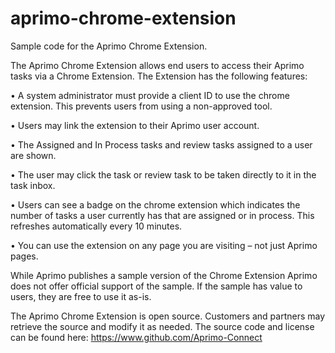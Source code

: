# aprimo-chrome-extension
Sample code for the Aprimo Chrome Extension. 

The Aprimo Chrome Extension allows end users to access their Aprimo tasks via a Chrome Extension.
The Extension has the following features:

•	A system administrator must provide a client ID to use the chrome extension. This prevents users from using a non-approved tool.

•	Users may link the extension to their Aprimo user account.

•	The Assigned and In Process tasks and review tasks assigned to a user are shown.

•	The user may click the task or review task to be taken directly to it in the task inbox.

•	Users can see a badge on the chrome extension which indicates the number of tasks a user currently has that are assigned or in process. This refreshes automatically every 10 minutes.

•	You can use the extension on any page you are visiting – not just Aprimo pages.

While Aprimo publishes a sample version of the Chrome Extension Aprimo does not offer official support of the sample. If the sample has value to users, they are free to use it as-is.

The Aprimo Chrome Extension is open source. Customers and partners may retrieve the source and modify it as needed.
The source code and license can be found here: https://www.github.com/Aprimo-Connect
